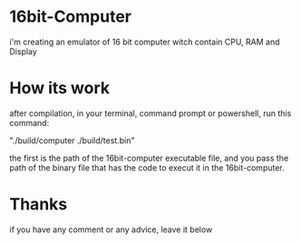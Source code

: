 # 16bit-Computer
i'm creating an emulator of 16 bit computer witch contain CPU, RAM and Display
# How its work
after compilation,
in your terminal, command prompt or powershell, run this command:

"./build/computer ./build/test.bin"

the first is the path of the 16bit-computer executable file, and you pass the path of the binary file that has the code to execut it in the 16bit-computer.

# Thanks
if you have any comment or any advice, leave it below
